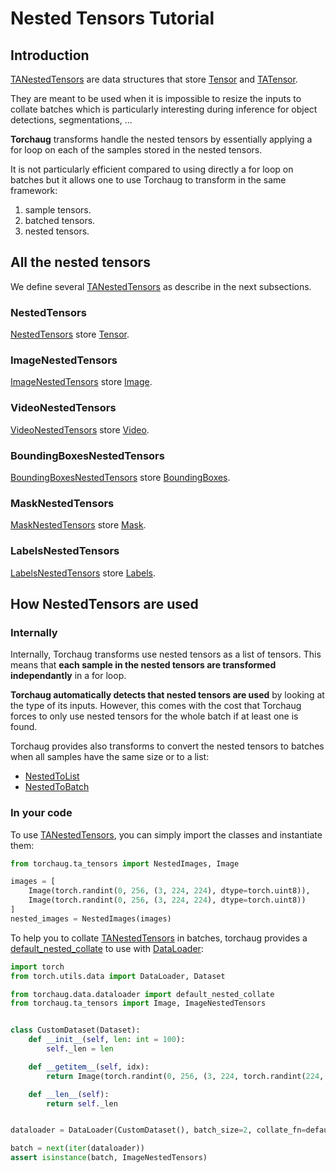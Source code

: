 # Nested Tensors Tutorial

## Introduction

[TANestedTensors](#torchaug.ta_tensors.TANestedTensors) are data structures that store [Tensor](#torch.Tensor) and [TATensor](#torchaug.ta_tensors.TATensor).

They are meant to be used when it is impossible to resize the inputs to collate batches which is particularly interesting during inference for object detections, segmentations, ...

**Torchaug** transforms handle the nested tensors by essentially applying a for loop on each of the samples stored in the nested tensors.

It is not particularly efficient compared to using directly a for loop on batches but it allows one to use Torchaug to transform in the same framework:
1. sample tensors.
2. batched tensors.
3. nested tensors.

## All the nested tensors

We define several [TANestedTensors](#torchaug.ta_tensors.TANestedTensors) as describe in the next subsections.

### NestedTensors

[NestedTensors](#torchaug.ta_tensors.NestedTensors) store [Tensor](#torch.Tensor).

### ImageNestedTensors

[ImageNestedTensors](#torchaug.ta_tensors.ImageNestedTensors) store [Image](#torchaug.ta_tensors.Image).

### VideoNestedTensors

[VideoNestedTensors](#torchaug.ta_tensors.VideoNestedTensors) store [Video](#torchaug.ta_tensors.Video).

### BoundingBoxesNestedTensors

[BoundingBoxesNestedTensors](#torchaug.ta_tensors.BoundingBoxesNestedTensors) store [BoundingBoxes](#torchaug.ta_tensors.BoundingBoxes).

### MaskNestedTensors

[MaskNestedTensors](#torchaug.ta_tensors.MaskNestedTensors) store [Mask](#torchaug.ta_tensors.Mask).

### LabelsNestedTensors

[LabelsNestedTensors](#torchaug.ta_tensors.LabelsNestedTensors) store [Labels](#torchaug.ta_tensors.Labels).


## How NestedTensors are used

### Internally

Internally, Torchaug transforms use nested tensors as a list of tensors. This means that **each sample in the nested tensors are transformed independantly** in a for loop.

**Torchaug automatically detects that nested tensors are used** by looking at the type of its inputs. However, this comes with the cost that Torchaug forces to only use nested tensors for the whole batch if at least one is found.

Torchaug provides also transforms to convert the nested tensors to batches when all samples have the same size or to a list:
- [NestedToList](#torchaug.transforms.NestedToList)
- [NestedToBatch](#torchaug.transforms.NestedToBatch)

### In your code

To use [TANestedTensors](#torchaug.ta_tensors.TANestedTensors), you can simply import the classes and instantiate them:

```python
from torchaug.ta_tensors import NestedImages, Image

images = [
    Image(torch.randint(0, 256, (3, 224, 224), dtype=torch.uint8)),
    Image(torch.randint(0, 256, (3, 224, 224), dtype=torch.uint8))
]
nested_images = NestedImages(images)
```

To help you to collate [TANestedTensors](#torchaug.ta_tensors.TANestedTensors) in batches, torchaug provides a [default_nested_collate](#torchaug.data.dataloader.default_nested_collate) to use with [DataLoader](#torch.utils.data.DataLoader):

```python
import torch
from torch.utils.data import DataLoader, Dataset

from torchaug.data.dataloader import default_nested_collate
from torchaug.ta_tensors import Image, ImageNestedTensors


class CustomDataset(Dataset):
    def __init__(self, len: int = 100):
        self._len = len

    def __getitem__(self, idx):
        return Image(torch.randint(0, 256, (3, 224, torch.randint(224, 448, (1,))[0]), dtype=torch.uint8))

    def __len__(self):
        return self._len


dataloader = DataLoader(CustomDataset(), batch_size=2, collate_fn=default_nested_collate)

batch = next(iter(dataloader))
assert isinstance(batch, ImageNestedTensors)
```
